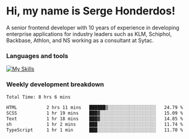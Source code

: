 # Hi, my name is Serge Honderdos!

A senior frontend developer with 10 years of experience in developing enterprise applications for industry leaders such as KLM, Schiphol, Backbase, Athlon, and NS working as a consultant at Sytac.

### Languages and tools
[![My Skills](https://skillicons.dev/icons?i=js,ts,angular,react,vue,nodejs,sqlite,postgres,mongodb,git,azure)](#)

### Weekly development breakdown
<!--START_SECTION:waka-->

```txt
Total Time: 8 hrs 6 mins

HTML           2 hrs 11 mins   ██████▒░░░░░░░░░░░░░░░░░░   24.79 %
SCSS           1 hr 19 mins    ███▓░░░░░░░░░░░░░░░░░░░░░   15.09 %
Text           1 hr 18 mins    ███▓░░░░░░░░░░░░░░░░░░░░░   14.85 %
sh             1 hr 2 mins     ███░░░░░░░░░░░░░░░░░░░░░░   11.74 %
TypeScript     1 hr 1 min      ███░░░░░░░░░░░░░░░░░░░░░░   11.70 %
```

<!--END_SECTION:waka-->
